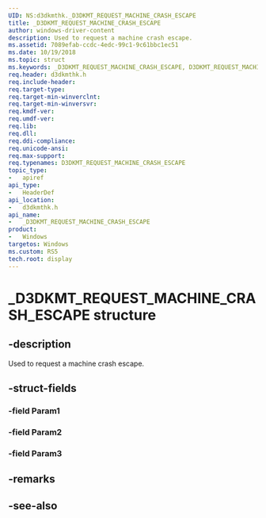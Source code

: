 ```yaml
---
UID: NS:d3dkmthk._D3DKMT_REQUEST_MACHINE_CRASH_ESCAPE
title: _D3DKMT_REQUEST_MACHINE_CRASH_ESCAPE
author: windows-driver-content
description: Used to request a machine crash escape.
ms.assetid: 7089efab-ccdc-4edc-99c1-9c61bbc1ec51
ms.date: 10/19/2018
ms.topic: struct
ms.keywords: _D3DKMT_REQUEST_MACHINE_CRASH_ESCAPE, D3DKMT_REQUEST_MACHINE_CRASH_ESCAPE, 
req.header: d3dkmthk.h
req.include-header:
req.target-type:
req.target-min-winverclnt:
req.target-min-winversvr:
req.kmdf-ver:
req.umdf-ver:
req.lib:
req.dll:
req.ddi-compliance:
req.unicode-ansi:
req.max-support:
req.typenames: D3DKMT_REQUEST_MACHINE_CRASH_ESCAPE
topic_type: 
-	apiref
api_type: 
-	HeaderDef
api_location: 
-	d3dkmthk.h
api_name: 
-	_D3DKMT_REQUEST_MACHINE_CRASH_ESCAPE
product:
-	Windows
targetos: Windows
ms.custom: RS5
tech.root: display
---
```


# _D3DKMT_REQUEST_MACHINE_CRASH_ESCAPE structure

## -description

Used to request a machine crash escape.

## -struct-fields

### -field Param1

### -field Param2
 
### -field Param3
 

## -remarks

## -see-also
